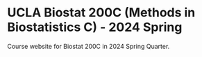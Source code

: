 # UCLA Biostat 200C (Methods in Biostatistics C) - 2024 Spring

Course website for Biostat 200C in 2024 Spring Quarter. 

